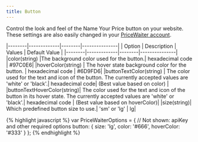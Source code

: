 ```yaml
---
title: Button
---
```


Control the look and feel of the Name Your Price button on your website.
These settings are also easily changed in your [PriceWaiter account](https://manage.pricewaiter.com/store/button).

|--------|-------------|--------|---------------|
| Option | Description | Values | Default Value |
|--------|-------------|--------|---------------|
|color(string) |The background color used for the button.| hexadecimal code | #97C0E6|
|hoverColor(string) | The hover state background color for the button. | hexadecimal code | #6D9FD6|
|buttonTextColor(string) | The color used for the text and icon of the button. The currently accepted values are 'white' or 'black'.| hexadecimal code| (Best value based on color) |
|buttonTextHoverColor(string)| The color used for the text and icon of the button in its hover state. The currently accepted values are 'white' or 'black'.| hexadecimal code | (Best value based on hoverColor)|
|size(string)| Which predefined button size to use.| 'sm' or 'lg' | lg|

{% highlight javascript %}
var PriceWaiterOptions = {
    // Not shown: apiKey and other required options
    button: {
        size: 'lg',
        color: '#666',
        hoverColor: '#333'
    }
};
{% endhighlight %}
